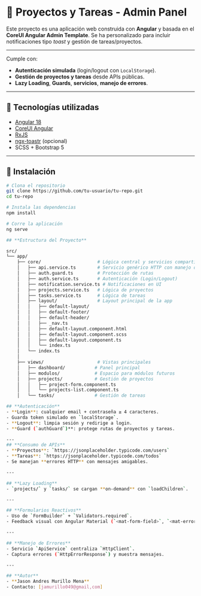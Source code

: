 # 🧩 Proyectos y Tareas - Admin Panel

Este proyecto es una aplicación web construida con **Angular** y basada en el **CoreUI Angular Admin Template**. Se ha personalizado para incluir notificaciones tipo _toast_ y gestión de tareas/proyectos.

---
Cumple con:
- **Autenticación simulada** (login/logout con `LocalStorage`).
- **Gestión de proyectos y tareas** desde APIs públicas.
- **Lazy Loading**, **Guards**, **servicios**, **manejo de errores**.
----

## 🚀 Tecnologías utilizadas

- [Angular 18](https://angular.io/)
- [CoreUI Angular](https://coreui.io/angular/)
- [RxJS](https://rxjs.dev/)
- [ngx-toastr](https://www.npmjs.com/package/ngx-toastr) (opcional)
- SCSS + Bootstrap 5

---

## 🔧 Instalación

```bash
# Clona el repositorio
git clone https://github.com/tu-usuario/tu-repo.git
cd tu-repo

# Instala las dependencias
npm install

# Corre la aplicación
ng serve

## **Estructura del Proyecto**

src/
└── app/
    ├── core/                     # Lógica central y servicios compartidos
    │   ├── api.service.ts        # Servicio genérico HTTP con manejo de errores
    │   ├── auth.guard.ts         # Protección de rutas
    │   ├── auth.service.ts       # Autenticación (Login/Logout)
    │   ├── notification.service.ts # Notificaciones en UI
    │   ├── projects.service.ts   # Lógica de proyectos
    │   ├── tasks.service.ts      # Lógica de tareas
    │   ├── layout/               # Layout principal de la app
    │   │   ├── default-layout/
    │   │   ├── default-footer/
    │   │   ├── default-header/
    │   │   ├── _nav.ts
    │   │   ├── default-layout.component.html
    │   │   ├── default-layout.component.scss
    │   │   ├── default-layout.component.ts
    │   │   └── index.ts
    │   └── index.ts
    │
    ├── views/                    # Vistas principales
    │   ├── dashboard/           # Panel principal
    │   ├── modulos/             # Espacio para módulos futuros
    │   ├── projects/            # Gestión de proyectos
    │   │   ├── project-form.component.ts
    │   │   └── projects-list.component.ts
    │   └── tasks/               # Gestión de tareas

## **Autenticación**
- **Login**: cualquier email + contraseña ≥ 4 caracteres.
- Guarda token simulado en `localStorage`.
- **Logout**: limpia sesión y redirige a login.
- **Guard (`authGuard`)**: protege rutas de proyectos y tareas.

---
## **Consumo de APIs**
- **Proyectos**: `https://jsonplaceholder.typicode.com/users`
- **Tareas**: `https://jsonplaceholder.typicode.com/todos`
- Se manejan **errores HTTP** con mensajes amigables.

---

## **Lazy Loading**
- `projects/` y `tasks/` se cargan **on-demand** con `loadChildren`.

---

## **Formularios Reactivos**
- Uso de `FormBuilder` + `Validators.required`.
- Feedback visual con Angular Material (`<mat-form-field>`, `<mat-error>`).

---

## **Manejo de Errores**
- Servicio `ApiService` centraliza `HttpClient`.
- Captura errores (`HttpErrorResponse`) y muestra mensajes.

---

## **Autor**
- **Jason Andres Murillo Mena**
- Contacto: [jamurillo049@gmail,com]
